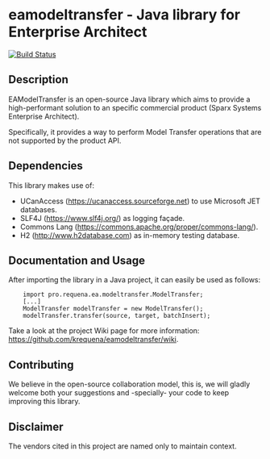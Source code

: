 # eamodeltransfer - Java library for Enterprise Architect

[![Build Status](https://requena.pro/jenkins/buildStatus/icon?job=krequena/eamodeltransfer/master)](https://requena.pro/jenkins/job/krequena/eamodeltransfer/master)

## Description

EAModelTransfer is an open-source Java library which aims to provide a high-performant solution to an specific commercial product (Sparx Systems Enterprise Architect).

Specifically, it provides a way to perform Model Transfer operations that are not supported by the product API.

## Dependencies

This library makes use of:
* UCanAccess (https://ucanaccess.sourceforge.net) to use Microsoft JET databases.
* SLF4J (https://www.slf4j.org/) as logging façade.
* Commons Lang (https://commons.apache.org/proper/commons-lang/).
* H2 (http://www.h2database.com) as in-memory testing database.

## Documentation and Usage

After importing the library in a Java project, it can easily be used as follows:
``` 
    import pro.requena.ea.modeltransfer.ModelTransfer;
    [...]
    ModelTransfer modelTransfer = new ModelTransfer();
    modelTransfer.transfer(source, target, batchInsert);
```

Take a look at the project Wiki page for more information: <https://github.com/krequena/eamodeltransfer/wiki>.

## Contributing

We believe in the open-source collaboration model, this is, we will gladly welcome both your suggestions and -specially- your code to keep improving this library.

## Disclaimer

The vendors cited in this project are named only to maintain context.
